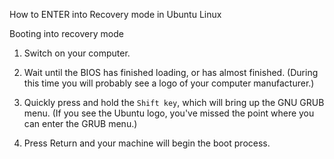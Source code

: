 How to ENTER into Recovery mode in Ubuntu Linux 

Booting into recovery mode

1. Switch on your computer.

2. Wait until the BIOS has finished loading, or has almost finished. (During this time you will probably see a logo of your computer manufacturer.)

3. Quickly press and hold the `Shift key`, which will bring up the GNU GRUB menu. (If you see the Ubuntu logo, you've missed the point where you can enter the GRUB menu.)

4. Press Return and your machine will begin the boot process.
